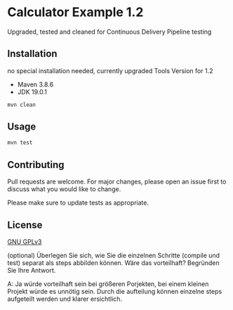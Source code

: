 # Calculator Example 1.2 

Upgraded, tested and cleaned for Continuous Delivery Pipeline testing

## Installation

no special installation needed, currently upgraded Tools Version for 1.2
- Maven 3.8.6
- JDK 19.0.1

```bash
mvn clean
```

## Usage

```bash
mvn test
```

## Contributing

Pull requests are welcome. For major changes, please open an issue first
to discuss what you would like to change.

Please make sure to update tests as appropriate.

## License

[GNU GPLv3](https://choosealicense.com/licenses/gpl-3.0/)

(optional) Überlegen Sie sich, wie Sie die einzelnen Schritte (compile und test) separat als 
steps abbilden können. Wäre das vorteilhaft? Begründen Sie Ihre Antwort.

A: Ja würde vorteilhaft sein bei größeren Porjekten, bei einem kleinen Projekt würde es unnötig sein. Durch die aufteilung können einzelne steps aufgeteilt werden und klarer ersichtlich.
